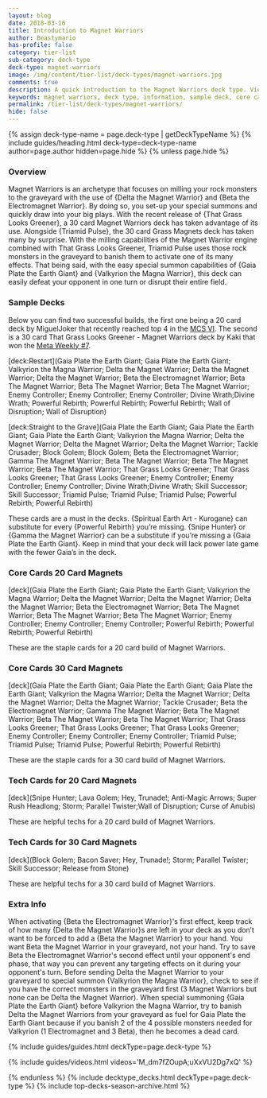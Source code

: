 ```yaml
---
layout: blog
date: 2018-03-16
title: Introduction to Magnet Warriors
author: Beastymario
has-profile: false
category: tier-list
sub-category: deck-type
deck-type: magnet-warriors
image: /img/content/tier-list/deck-types/magnet-warriors.jpg
comments: true
description: A quick introduction to the Magnet Warriors deck type. View sample deck, core cards, tech cards, quick tips, guides, videos and other information.
keywords: magnet warriors, deck type, information, sample deck, core cards, tech cards, quick tips, guides, videos
permalink: /tier-list/deck-types/magnet-warriors/
hide: false
---
```


{% assign deck-type-name = page.deck-type | getDeckTypeName %}
{% include guides/heading.html deck-type=deck-type-name author=page.author hidden=page.hide %}
{% unless page.hide %}

### Overview
Magnet Warriors is an archetype that focuses on milling your rock monsters to the graveyard with the use of {Delta the Magnet Warrior} and {Beta the Electromagnet Warrior}. By doing so, you set-up your special summons and quickly draw into your big plays. With the recent release of {That Grass Looks Greener}, a 30 card Magnet Warriors deck has taken advantage of its use. Alongside {Triamid Pulse}, the 30 card Grass Magnets deck has taken many by surprise. With the milling capabilities of the Magnet Warrior engine combined with That Grass Looks Greener, Triamid Pulse uses those rock monsters in the graveyard to banish them to activate one of its many effects. That being said, with the easy special summon capabilities of {Gaia Plate the Earth Giant} and {Valkyrion the Magna Warrior}, this deck can easily defeat your opponent in one turn or disrupt their entire field.

### Sample Decks

Below you can find two successful builds, the first one being a 20 card deck by MiguelJoker that recently reached top 4 in the [MCS VI](/tournaments/meta-championship-series/4/report/). The second is a 30 card That Grass Looks Greener - Magnet Warriors deck by Kaki that won the [Meta Weekly #7](/tournaments/meta-weekly/7/report/).

[deck:Restart](Gaia Plate the Earth Giant; Gaia Plate the Earth Giant; Valkyrion the Magna Warrior; Delta the Magnet Warrior; Delta the Magnet Warrior; Delta the Magnet Warrior; Beta the Electromagnet Warrior; Beta The Magnet Warrior; Beta The Magnet Warrior; Beta The Magnet Warrior; Enemy Controller; Enemy Controller; Enemy Controller; Divine Wrath;Divine Wrath; Powerful Rebirth; Powerful Rebirth; Powerful Rebirth; Wall of Disruption; Wall of Disruption)

[deck:Straight to the Grave](Gaia Plate the Earth Giant; Gaia Plate the Earth Giant; Gaia Plate the Earth Giant; Valkyrion the Magna Warrior; Delta the Magnet Warrior; Delta the Magnet Warrior; Delta the Magnet Warrior; Tackle Crusader; Block Golem; Block Golem; Beta the Electromagnet Warrior; Gamma The Magnet Warrior; Beta The Magnet Warrior; Beta The Magnet Warrior; Beta The Magnet Warrior; That Grass Looks Greener; That Grass Looks Greener; That Grass Looks Greener; Enemy Controller; Enemy Controller; Enemy Controller; Divine Wrath;Divine Wrath; Skill Successor; Skill Successor; Triamid Pulse; Triamid Pulse; Triamid Pulse; Powerful Rebirth; Powerful Rebirth)

These cards are a must in the decks. {Spiritual Earth Art - Kurogane} can substitute for every {Powerful Rebirth} you’re missing. {Snipe Hunter} or {Gamma the Magnet Warrior} can be a substitute if you’re missing a {Gaia Plate the Earth Giant}. Keep in mind that your deck will lack power late game with the fewer Gaia’s in the deck.   

### Core Cards 20 Card Magnets

[deck](Gaia Plate the Earth Giant; Gaia Plate the Earth Giant; Valkyrion the Magna Warrior; Delta the Magnet Warrior; Delta the Magnet Warrior; Delta the Magnet Warrior; Beta the Electromagnet Warrior; Beta The Magnet Warrior; Beta The Magnet Warrior; Beta The Magnet Warrior; Enemy Controller; Enemy Controller; Enemy Controller; Powerful Rebirth; Powerful Rebirth; Powerful Rebirth)

These are the staple cards for a 20 card build of Magnet Warriors.

### Core Cards 30 Card Magnets

[deck](Gaia Plate the Earth Giant; Gaia Plate the Earth Giant; Gaia Plate the Earth Giant; Valkyrion the Magna Warrior; Delta the Magnet Warrior; Delta the Magnet Warrior; Delta the Magnet Warrior; Tackle Crusader; Beta the Electromagnet Warrior; Gamma The Magnet Warrior; Beta The Magnet Warrior; Beta The Magnet Warrior; Beta The Magnet Warrior; That Grass Looks Greener; That Grass Looks Greener; That Grass Looks Greener; Enemy Controller; Enemy Controller; Enemy Controller; Triamid Pulse; Triamid Pulse; Triamid Pulse; Powerful Rebirth; Powerful Rebirth)

These are the staple cards for a 30 card build of Magnet Warriors.

### Tech Cards for 20 Card Magnets

[deck](Snipe Hunter; Lava Golem; Hey, Trunade!; Anti-Magic Arrows; Super Rush Headlong; Storm; Parallel Twister;Wall of Disruption; Curse of Anubis)

These are helpful techs for a 20 card build of Magnet Warriors.

### Tech Cards for 30 Card Magnets

[deck](Block Golem; Bacon Saver; Hey, Trunade!; Storm; Parallel Twister; Skill Successor; Release from Stone)

These are helpful techs for a 30 card build of Magnet Warriors.

### Extra Info

When activating {Beta the Electromagnet Warrior}'s first effect, keep track of how many {Delta the Magnet Warrior}s are left in your deck as you don’t want to be forced to add a {Beta the Magnet Warrior} to your hand. You want Beta the Magnet Warrior in your graveyard, not your hand. Try to save Beta the Electromagnet Warrior's second effect until your opponent's end phase, that way you can prevent any targeting effects on it during your opponent's turn. Before sending Delta the Magnet Warrior to your graveyard to special summon {Valkyrion the Magna Warrior}, check to see if you have the correct monsters in the graveyard first (3 Magnet Warriors but none can be Delta the Magnet Warrior). When special summoning {Gaia Plate the Earth Giant} before Valkyrion the Magna Warrior, try to banish Delta the Magnet Warriors from your graveyard as fuel for Gaia Plate the Earth Giant because if you banish 2 of the 4 possible monsters needed for Valkyrion (1 Electromagnet and 3 Beta), then he becomes a dead card.

{% include guides/guides.html deckType=page.deck-type %}

{% include guides/videos.html videos='M_dm7fZOupA;uXxVU2Dg7xQ' %}

{% endunless %}
{% include decktype_decks.html deckType=page.deck-type %}
{% include top-decks-season-archive.html %}